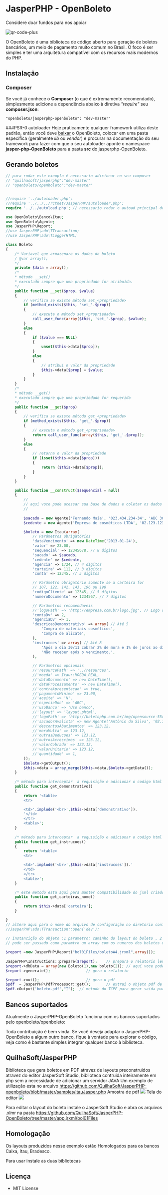 # JasperPHP - OpenBoleto 

Considere doar fundos para nos apoiar

![qr-code-plus](https://github.com/openboleto/OpenCnabPHP/assets/17881422/dd59a24c-8560-489c-95b0-a1953484fc84)

O OpenBoleto é uma biblioteca de código aberto para geração de boletos bancários, um meio de pagamento muito comum no Brasil. O foco é ser simples e ter uma arquitetura compatível com os recursos mais modernos do PHP.

## Instalação
### Composer
Se você já conhece o **Composer** (o que é extremamente recomendado), simplesmente adicione a dependência abaixo à diretiva *"require"* seu **composer.json**:
```
"openboleto/jasperphp-openboleto": "dev-master"
```

###PSR-0 autoloader
Hoje praticamente qualquer framework utiliza deste padrão, então você deve [baixar](https://github.com/quilhasoft/jasperphp-openboleto/archive/master.zip) o OpenBoleto, colocar em uma pasta específica (geralmente *lib* ou *vendor*) e procurar na documentação do seu framework para fazer com que o seu autoloader aponte o namespace **jasper-php-OpenBoleto** para a pasta **src** do jasperphp-OpenBoleto.

## Gerando boletos
```php
// para rodar este exemplo é necessario adicionar no seu composer
// "quilhasoft/jasperphp":"dev-master"
// "openboleto/openboleto":"dev-master"


//require '../autoloader.php';
//require '../../../rctnet/JasperPHP/autoloader.php';
require '../../autoload.php'; // necessario rodar o autoad principal do seu composer para pegar o openboleto, e JasperPHP

use OpenBoleto\Banco\Itau;
use OpenBoleto\Agente;
use JasperPHP\Report;
//use JasperPHP\ado\TTransaction;
//use JasperPHP\ado\TLoggerHTML;

class Boleto
{
    /* Variavel que armazenara os dados do boleto 
    / @var array();
    */
    private $data = array();
    /*
    * método __set()
    * executado sempre que uma propriedade for atribuída.
    */
    public function __set($prop, $value)
    {
        // verifica se existe método set_<propriedade>
        if (method_exists($this, 'set_'.$prop))
        {
            // executa o método set_<propriedade>
            call_user_func(array($this, 'set_'.$prop), $value);
        }
        else
        {
            if ($value === NULL)
            {
                unset($this->data[$prop]);
            }
            else
            {
                // atribui o valor da propriedade
                $this->data[$prop] = $value;
            }
        }
    }
    /*
    * método __get()
    * executado sempre que uma propriedade for requerida
    */
    public function __get($prop)
    {
        // verifica se existe método get_<propriedade>
        if (method_exists($this, 'get_'.$prop))
        {
            // executa o método get_<propriedade>
            return call_user_func(array($this, 'get_'.$prop));
        }
        else
        {
            // retorna o valor da propriedade
            if (isset($this->data[$prop]))
            {
                return ($this->data[$prop]);
            }
        }
    }

    public function __construct($sequencial = null)
    {
        //
        // aqui voce pode acessar sua base de dados e coletar os dados do boleto e preencher os campos abaixo
        //
        
        $sacado = new Agente('Fernando Maia', '023.434.234-34', 'ABC 302 Bloco N', '72000-000', 'Brasília', 'DF');
        $cedente = new Agente('Empresa de cosméticos LTDA', '02.123.123/0001-11', 'CLS 403 Lj 23', '71000-000', 'Brasília', 'DF');

        $boleto = new Itau(array(
            // Parâmetros obrigatórios
            'dataVencimento' => new DateTime('2013-01-24'),
            'valor' => 23.00,
            'sequencial' => 12345678, // 8 dígitos
            'sacado' => $sacado,
            'cedente' => $cedente,
            'agencia' => 1724, // 4 dígitos
            'carteira' => 112, // 3 dígitos
            'conta' => 12345, // 5 dígitos

            // Parâmetro obrigatório somente se a carteira for
            // 107, 122, 142, 143, 196 ou 198
            'codigoCliente' => 12345, // 5 dígitos
            'numeroDocumento' => 1234567, // 7 dígitos

            // Parâmetros recomendáveis
            //'logoPath' => 'http://empresa.com.br/logo.jpg', // Logo da sua empresa
            'contaDv' => 2,
            'agenciaDv' => 1,
            'descricaoDemonstrativo' => array( // Até 5
                'Compra de materiais cosméticos',
                'Compra de alicate',
            ),
            'instrucoes' => array( // Até 8
                'Após o dia 30/11 cobrar 2% de mora e 1% de juros ao dia.',
                'Não receber após o vencimento.',
            ),

            // Parâmetros opcionais
            //'resourcePath' => '../resources',
            //'moeda' => Itau::MOEDA_REAL,
            //'dataDocumento' => new DateTime(),
            //'dataProcessamento' => new DateTime(),
            //'contraApresentacao' => true,
            //'pagamentoMinimo' => 23.00,
            //'aceite' => 'N',
            //'especieDoc' => 'ABC',
            //'usoBanco' => 'Uso banco',
            //'layout' => 'layout.phtml',
            //'logoPath' => 'http://boletophp.com.br/img/opensource-55x48-t.png',
            //'sacadorAvalista' => new Agente('Antônio da Silva', '02.123.123/0001-11'),
            //'descontosAbatimentos' => 123.12,
            //'moraMulta' => 123.12,
            //'outrasDeducoes' => 123.12,
            //'outrosAcrescimos' => 123.12,
            //'valorCobrado' => 123.12,
            //'valorUnitario' => 123.12,
            //'quantidade' => 1,
        ));
        $boleto->getOutput();
        $this->data = array_merge($this->data,$boleto->getData());
    }
    
    /* método para interceptar  a requisição e adicionar o codigo html necessario para correta exibição do demostrativo    */
    public function get_demonstrativo()
    {
        return '<table>
        <tr>

        <td>'.implode('<br>',$this->data['demonstrativo']).
        '</td>
        </tr>
        <table>';
    }
    
    /* método para interceptar  a requisição e adicionar o codigo html necessario para correta exibição das instrucoes    */
    public function get_instrucoes()
    {
        return '<table>
        <tr>

        <td>'.implode('<br>',$this->data['instrucoes']).'
        </td>
        </tr>
        <table>';
    }

    /* este metodo esta aqui para manter compatibilidade do jxml criado para o meu sistema*/
    public function get_carteiras_nome()
    {
        return $this->data['carteira'];
    }

}
// altere aqui para o nome do arquivo de configuração no diretorio config desativado mas pode ser usado por usuarios avançados
//JasperPHP\ado\TTransaction::open('dev'); 
    
// instancição do objeto :1 parametro: caminho do layout do boleto , 2 parametro :  array com os parametros para consulta no banco para localizar o boleto
// pode ser passado como paramtro um array com os numeros dos boletos que serão impressos desde que criado sql dentro do arquivo jrxml(desativado nesse exemplo)

$report =new JasperPHP\Report("bol01Files/boletoA4.jrxml",array());
    
JasperPHP\Instructions::prepare($report);    // prepara o relatorio lendo o arquivo
$report->dbData = array(new Boleto(1),new boleto(2)); // aqui voce pode construir seu array de boletos em qualquer estrutura incluindo 
$report->generate();                // gera o relatorio

$report->out();                     // gera o pdf
$pdf  = JasperPHP\PdfProcessor::get();       // extrai o objeto pdf de dentro do report
$pdf->Output('boleto.pdf',"I");  // metodo do TCPF para gerar saida para o browser

```


## Bancos suportados
Atualmente o JasperPHP-OpenBoleto funciona com os bancos suportados pelo openboleto/openboleto:


Toda contribuição é bem vinda. Se você deseja adaptar o JasperPHP-OpenBoleto a algum outro banco, fique à vontade para explorar o código, veja como é bastante simples integrar qualquer banco à biblioteca.

## QuilhaSoft/JasperPHP
Biblioteca que gera boletos em PDF atravez de layouts preconstruidos atravez do editor JasperSoft Studio, biblioteca contruida inteiramente em php sem a necessidade de adicionar um servidor JAVA
Um exemplo de utilização esta no arquivo https://github.com/QuilhaSoft/JasperPHP-openboleto/blob/master/samples/itauJasper.php
Amostra de pdf
<img src="https://cloud.githubusercontent.com/assets/17881422/19604441/09b452f4-9794-11e6-836a-397b75947e51.png">
Tela do editor
<img src="https://cloud.githubusercontent.com/assets/17881422/19604460/195d01a6-9794-11e6-8d82-6aac6c8647ff.png">

Para editar o layout do boleto instale o JasperSoft Studio e abra os arquivos .xlmr na pasta https://github.com/QuilhaSoft/JasperPHP-OpenBoleto/tree/master/app.jrxml/bol01Files
## Homologação
Os layouts produzidos nesse exemplo estão Homologados para os bancos Caixa, Itau, Bradesco.

Para usar instale as duas bibliotecas

## Licença

* MIT License
